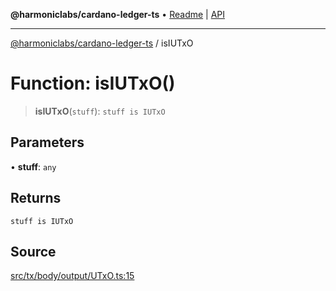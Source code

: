 **@harmoniclabs/cardano-ledger-ts** • [Readme](../README.md) \| [API](../globals.md)

***

[@harmoniclabs/cardano-ledger-ts](../README.md) / isIUTxO

# Function: isIUTxO()

> **isIUTxO**(`stuff`): `stuff is IUTxO`

## Parameters

• **stuff**: `any`

## Returns

`stuff is IUTxO`

## Source

[src/tx/body/output/UTxO.ts:15](https://github.com/HarmonicLabs/cardano-ledger-ts/blob/d1659b0/src/tx/body/output/UTxO.ts#L15)
